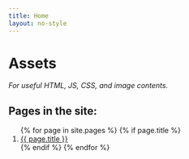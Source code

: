 ```yaml
---
title: Home
layout: no-style
---
```


<main class="home" markdown="1">

# Assets

*For useful HTML, JS, CSS, and image contents.*

## Pages in the site:

<ol class="dummy-menu">
	{% for page in site.pages %}
	{% if page.title %}
	<li><a href="{{ page.url | relative_url}}">{{ page.title }}</a></li>
	{% endif %}
	{% endfor %}
</ol>

</main>
